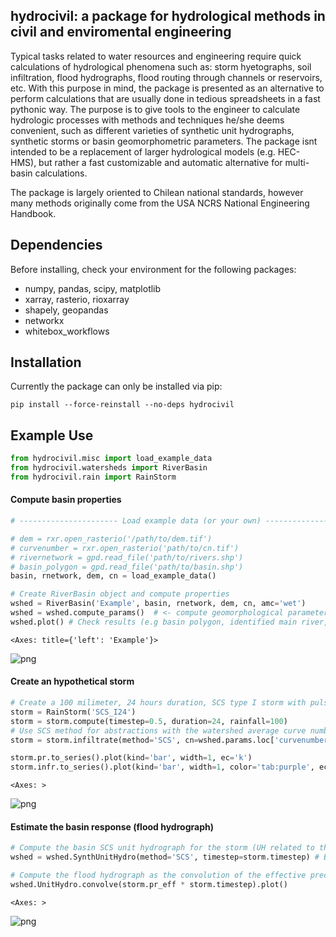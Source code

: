 ## hydrocivil: a package for hydrological methods in civil and enviromental engineering

Typical tasks related to water resources and engineering require quick calculations of hydrological phenomena such as: storm hyetographs, soil infiltration, flood hydrographs, flood routing through channels or reservoirs, etc. With this purpose in mind, the package is presented as an alternative to perform calculations that are usually done in tedious spreadsheets in a fast pythonic way. The purpose is to give tools to the engineer to calculate hydrologic processes with methods and techniques he/she deems convenient, such as different varieties of synthetic unit hydrographs, synthetic storms or basin geomorphometric parameters. The package isnt intended to be a replacement of larger hydrological models (e.g. HEC-HMS), but rather a fast customizable and automatic alternative for multi-basin calculations.

The package is largely oriented to Chilean national standards, however many methods originally come from the USA NCRS National Engineering Handbook.

## Dependencies

Before installing, check your environment for the following packages:

* numpy, pandas, scipy, matplotlib
* xarray, rasterio, rioxarray
* shapely, geopandas
* networkx
* whitebox_workflows

## Installation

Currently the package can only be installed via pip:

```shell
pip install --force-reinstall --no-deps hydrocivil
```

## Example Use

```python
from hydrocivil.misc import load_example_data
from hydrocivil.watersheds import RiverBasin
from hydrocivil.rain import RainStorm
```

#### Compute basin properties

```python
# ---------------------- Load example data (or your own) --------------------- #

# dem = rxr.open_rasterio('/path/to/dem.tif')
# curvenumber = rxr.open_rasterio('path/to/cn.tif')
# rivernetwork = gpd.read_file('path/to/rivers.shp')
# basin_polygon = gpd.read_file('path/to/basin.shp')
basin, rnetwork, dem, cn = load_example_data()

# Create RiverBasin object and compute properties
wshed = RiverBasin('Example', basin, rnetwork, dem, cn, amc='wet')
wshed = wshed.compute_params()  # <- compute geomorphological parameters (SI units)
wshed.plot() # Check results (e.g basin polygon, identified main river, etc)
```

    <Axes: title={'left': 'Example'}>

 ![png](image/wshed_plot_outputexample.png)

#### Create an hypothetical storm

```python
# Create a 100 milimeter, 24 hours duration, SCS type I storm with pulses every 30 minutes
storm = RainStorm('SCS_I24')
storm = storm.compute(timestep=0.5, duration=24, rainfall=100)
# Use SCS method for abstractions with the watershed average curve number
storm = storm.infiltrate(method='SCS', cn=wshed.params.loc['curvenumber'].item())

storm.pr.to_series().plot(kind='bar', width=1, ec='k')
storm.infr.to_series().plot(kind='bar', width=1, color='tab:purple', ec='k')
```

    <Axes: >

![png](image/example_storm.png)

#### Estimate the basin response (flood hydrograph)

```python
# Compute the basin SCS unit hydrograph for the storm (UH related to the storm timestep)
wshed = wshed.SynthUnitHydro(method='SCS', timestep=storm.timestep) # By default this uses the 484 SCS unit hydrograph. 

# Compute the flood hydrograph as the convolution of the effective precipitation depth with the unit hydrograph
wshed.UnitHydro.convolve(storm.pr_eff * storm.timestep).plot()
```

    <Axes: >

![png](image/example_hydrograph.png)
